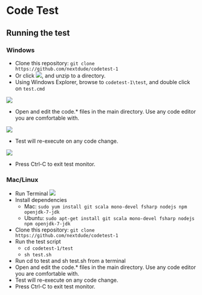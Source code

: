 # Code Test
## Running the test
### Windows

- Clone this repository: `git clone https://github.com/nextdude/codetest-1`
- Or click [![](http://i.imgur.com/Su6om9f.png)](archive/master.zip), and unzip to a directory.
- Using Windows Explorer, browse to `codetest-1\test`, and double click on `test.cmd`

![](http://i.imgur.com/LFlkioh.png)
- Open and edit the code.* files in the main directory. Use any code editor you are comfortable with.

![](http://i.imgur.com/4CBdwDz.png)
- Test will re-execute on any code change.

![](http://i.imgur.com/fvPU3IQ.png)
- Press Ctrl-C to exit test monitor.

### Mac/Linux
- Run Terminal ![](http://i.imgur.com/SXN3tNM.png)
- Install dependencies
  - Mac: `sudo yum install git scala mono-devel fsharp nodejs npm openjdk-7-jdk`
  - Ubuntu: `sudo apt-get install git scala mono-devel fsharp nodejs npm openjdk-7-jdk`
- Clone this repository: `git clone https://github.com/nextdude/codetest-1`
- Run the test script
  - `cd codetest-1/test`
  - `sh test.sh`
- Run cd to test and sh test.sh from a terminal
- Open and edit the code.* files in the main directory. Use any code editor you are comfortable with.
- Test will re-execute on any code change.
- Press Ctrl-C to exit test monitor.
